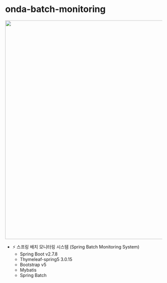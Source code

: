 # onda-batch-monitoring

<img width="700px" src="https://onda2me.github.io/assets/images/post/spring/boot_monitoring_01.png"/>
 
+ ⚡ 스프링 배치 모니터링 시스템 (Spring Batch Monitoring System)
  - Spring Boot v2.7.8
  - Thymeleaf-spring5 3.0.15
  - Bootstrap v5
  - Mybatis
  - Spring Batch
  
